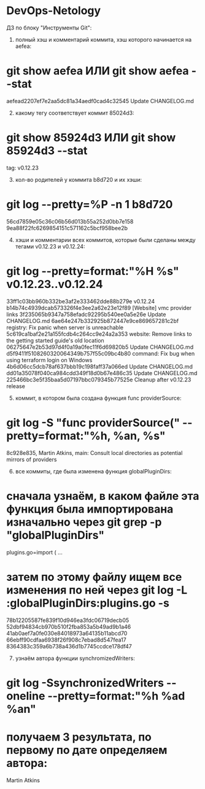 # DevOps-Netology

ДЗ по блоку "Инструменты Git":

1. полный хэш и комментарий коммита, хэш которого начинается на aefea:
# git show aefea ИЛИ git show aefea --stat
aefead2207ef7e2aa5dc81a34aedf0cad4c32545
Update CHANGELOG.md

2. какому тегу соответствует коммит 85024d3:
# git show 85924d3 ИЛИ git show 85924d3 --stat
tag: v0.12.23

3. кол-во родителей у коммита b8d720 и их хэши:
# git log --pretty=%P -n 1 b8d720
56cd7859e05c36c06b56d013b55a252d0bb7e158
9ea88f22fc6269854151c571162c5bcf958bee2b

4. хэши и комментарии всех коммитов, которые были сделаны между тегами v0.12.23 и v0.12.24:
# git log --pretty=format:"%H %s" v0.12.23..v0.12.24
33ff1c03bb960b332be3af2e333462dde88b279e v0.12.24
b14b74c4939dcab573326f4e3ee2a62e23e12f89 [Website] vmc provider links
3f235065b9347a758efadc92295b540ee0a5e26e Update CHANGELOG.md
6ae64e247b332925b872447e9ce869657281c2bf registry: Fix panic when server is unreachable
5c619ca1baf2e21a155fcdb4c264cc9e24a2a353 website: Remove links to the getting started guide's old location
06275647e2b53d97d4f0a19a0fec11f6d69820b5 Update CHANGELOG.md
d5f9411f5108260320064349b757f55c09bc4b80 command: Fix bug when using terraform login on Windows
4b6d06cc5dcb78af637bbb19c198faff37a066ed Update CHANGELOG.md
dd01a35078f040ca984cdd349f18d0b67e486c35 Update CHANGELOG.md
225466bc3e5f35baa5d07197bbc079345b77525e Cleanup after v0.12.23 release

5. коммит, в котором была создана функция func providerSource:
# git log -S "func providerSource(" --pretty=format:"%h, %an, %s"
8c928e835, Martin Atkins, main: Consult local directories as potential mirrors of providers

6. все коммиты, где была изменена функция globalPluginDirs:
# сначала узнаём, в каком файле эта функция была импортирована изначально через git grep -p "globalPluginDirs"
plugins.go=import ( ...

# затем по этому файлу ищем все изменения по ней через git log -L :globalPluginDirs:plugins.go -s
78b12205587fe839f10d946ea3fdc06719decb05
52dbf94834cb970b510f2fba853a5b49ad9b1a46
41ab0aef7a0fe030e84018973a64135b11abcd70
66ebff90cdfaa6938f26f908c7ebad8d547fea17
8364383c359a6b738a436d1b7745ccdce178df47

7. узнаём автора функции synchromizedWriters:
# git log -SsynchronizedWriters --oneline --pretty=format:"%h %ad %an"
# получаем 3 результата, по первому по дате определяем автора:
Martin Atkins